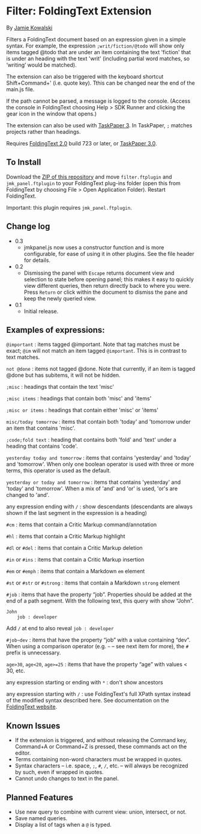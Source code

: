# Filter: FoldingText Extension

By [Jamie Kowalski](https://github.com/jamiekowalski)

Filters a FoldingText document based on an expression given in a simple syntax. For example, the expression `;writ/fiction/@todo` will show only items tagged @todo that are under an item containing the text 'fiction' that is under an heading with the text 'writ' (including partial word matches, so ‘writing’ would be matched).

The extension can also be triggered with the keyboard shortcut Shift+Command+' (i.e. quote key). Tthis can be changed near the end of the main.js file.

If the path cannot be parsed, a message is logged to the console. (Access the console in FoldingText choosing Help > SDK Runner and clicking the gear icon in the window that opens.)

The extension can also be used with [TaskPaper 3](http://support.foldingtext.com/discussions/development-versions). In TaskPaper, `;` matches projects rather than headings.

Requires [FoldingText 2.0](http://support.foldingtext.com/discussions/development-versions) build 723 or later, or [TaskPaper 3.0](http://support.foldingtext.com/discussions/development-versions).

## To Install

Download the [ZIP of this repository](https://github.com/jamiekowalski/foldingtext-extra/archive/master.zip) and move `filter.ftplugin` and `jmk_panel.ftplugin` to your FoldingText plug-ins folder (open this from FoldingText by choosing File > Open Application Folder). Restart FoldingText.

Important: this plugin requires `jmk_panel.ftplugin`.

## Change log

- 0.3
	- jmkpanel.js now uses a constructor function and is more configurable, for ease of using it in other plugins. See the file header for details.
- 0.2
	- Dismissing the panel with `Escape` returns document view and selection to state before opening panel; this makes it easy to quickly view different queries, then return directly back to where you were. Press `Return` or click within the document to dismiss the pane and keep the newly queried view.
- 0.1
	- Initial release.

## Examples of expressions:

`@important`
: items tagged @important. Note that tag matches must be exact; `@im` will not match an item tagged `@important`. This is in contrast to text matches.

`not @done`
: items not tagged @done. Note that currently, if an item is tagged @done but has subitems, it will not be hidden.

`;misc`
: headings that contain the text 'misc'

`;misc items`
: headings that contain both 'misc' and 'items'

`;misc or items`
: headings that contain either 'misc' or 'items'

`misc/today tomorrow`
: items that contain both 'today' and 'tomorrow under an item that contains 'misc'.

`;code;fold text`
: heading that contains both 'fold' and 'text' under a heading that contains 'code'.

`yesterday today and tomorrow`
: items that contains 'yesterday' and 'today' and 'tomorrow'. When only one boolean operator is used with three or more terms, this operator is used as the default.

`yesterday or today and tomorrow`
: items that contains 'yesterday' and 'today' and 'tomorrow'. When a mix of 'and' and 'or' is used, 'or's are changed to 'and'.

any expression ending with `/`
: show descendants (descendants are always shown if the last segment in the expression is a heading)

`#cm`
: items that contain a Critic Markup command/annotation

`#hl`
: items that contain a Critic Markup highlight

`#dl` or `#del`
: items that contain a Critic Markup deletion

`#in` or `#ins`
: items that contain a Critic Markup insertion

`#em` or `#emph`
: items that contain a Markdown `em` element

`#st` or `#str` or `#strong`
: items that contain a Markdown `strong` element

`#job`
: items that have the property “job”. Properties should be added at the end of a path segment. With the following text, this query with show “John”.

    John
        job : developer

Add `/` at end to also reveal `job : developer`

`#job~dev`
: items that have the property “job” with a value containing “dev”. When using a comparison operator (e.g. `~` – see next item for more), the `#` prefix is unnecessary.

`age>30`, `age<20`, `age>=25`
: items that have the property “age” with values < 30, etc.

any expression starting or ending with `*`
: don't show ancestors

any expression starting with `/`
: use FoldingText's full XPath syntax instead of the modified syntax described here. See documentation on the [FoldingText website](http://www.foldingtext.com/sdk/nodepaths/).

## Known Issues

- If the extension is triggered, and without releasing the Command key, Command+A or Command+Z is pressed, these commands act on the editor.
- Terms containing non-word characters must be wrapped in quotes.
- Syntax characters – i.e. space, `;`, `#`, `/`, etc. – will always be recognized by such, even if wrapped in quotes.
- Cannot undo changes to text in the panel.

## Planned Features

- Use new query to combine with current view: union, intersect, or not.
- Save named queries.
- Display a list of tags when a `@` is typed.
